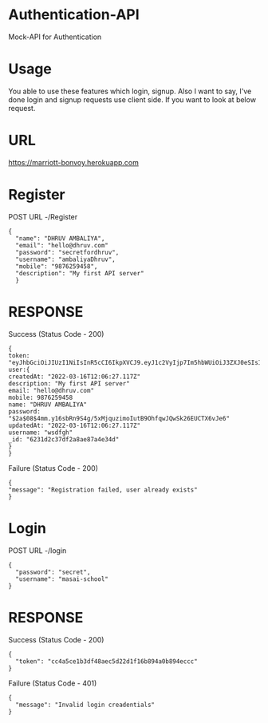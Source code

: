 # Authentication-API
Mock-API for Authentication 

# Usage
You able to use these features which login, signup. Also I want to say, I've done login and signup requests use client side. If you want to look at below request.

# URL
https://marriott-bonvoy.herokuapp.com

# Register
POST URL -/Register

``` 
{
  "name": "DHRUV AMBALIYA",
  "email": "hello@dhruv.com"
  "password": "secretfordhruv",
  "username": "ambaliyaDhruv",
  "mobile": "9876259458",
  "description": "My first API server" 
  }
  ```
# RESPONSE
Success (Status Code - 200)
  ```
  {
  token: "eyJhbGciOiJIUzI1NiIsInR5cCI6IkpXVCJ9.eyJ1c2VyIjp7Im5hbWUiOiJ3ZXJ0eSIsImVtYWlsIjoic2RmZ0BzZGZnIiwidXNlcm5hbWUiOiJ3c2RmZ2giLCJwYXNzd29yZCI6IiQyYSQwOCQ0bW0ueTE2c2JSbjlTNGcvNXhNanF1emltb0l1dEI5T2hmcXdKUXdTazI2RVVDVF,
  user:{
createdAt: "2022-03-16T12:06:27.117Z"
description: "My first API server"
email: "hello@dhruv.com"
mobile: 9876259458
name: "DHRUV AMBALIYA"
password: "$2a$08$4mm.y16sbRn9S4g/5xMjquzimoIutB9OhfqwJQwSk26EUCTX6vJe6"
updatedAt: "2022-03-16T12:06:27.117Z"
username: "wsdfgh"
_id: "6231d2c37df2a8ae87a4e34d"
}
  }
  ```
  Failure (Status Code - 200)
  
  ```
  {
  "message": "Registration failed, user already exists"
}
```

# Login
POST URL -/login
```
{
  "password": "secret",
  "username": "masai-school"
}
```
# RESPONSE
Success (Status Code - 200)
```
{
  "token": "cc4a5ce1b3df48aec5d22d1f16b894a0b894eccc"
}
```
Failure (Status Code - 401)
```
{
  "message": "Invalid login creadentials"
}
```

